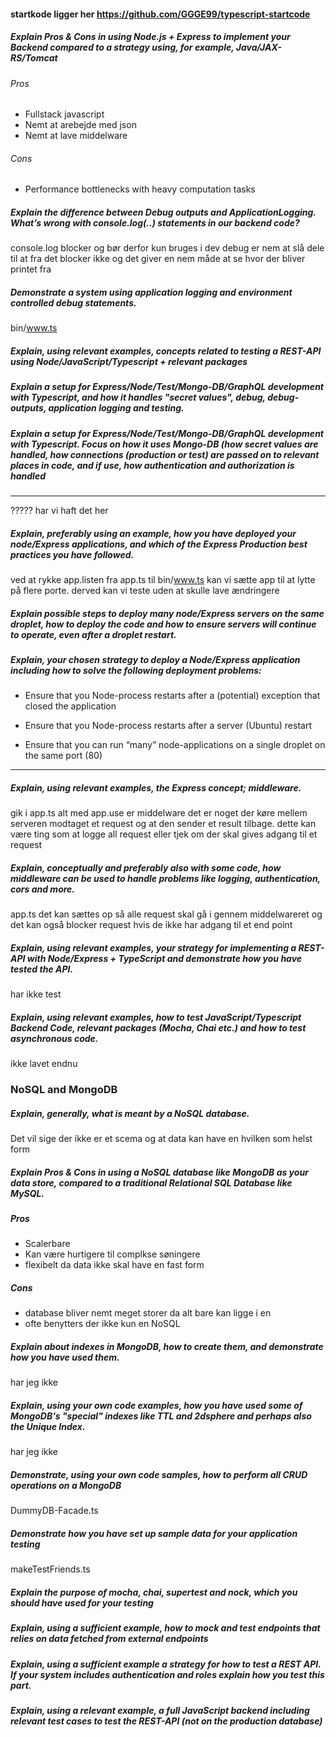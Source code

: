 #### startkode ligger her https://github.com/GGGE99/typescript-startcode

##### Explain Pros & Cons in using Node.js + Express to implement your Backend compared to a strategy using, for example, Java/JAX-RS/Tomcat
###### Pros
- Fullstack javascript
- Nemt at arebejde med json
- Nemt at lave middelware
###### Cons
- Performance bottlenecks with heavy computation tasks
##### Explain the difference between Debug outputs and ApplicationLogging. What’s wrong with console.log(..) statements in our backend code?
console.log blocker og bør derfor kun bruges i dev 
debug er nem at slå dele til at fra det blocker ikke og det giver en nem måde at se hvor der bliver printet fra

##### Demonstrate a system using application logging and environment controlled debug statements.
bin/www.ts

##### Explain, using relevant examples, concepts related to testing a REST-API using Node/JavaScript/Typescript + relevant packages

##### Explain a setup for Express/Node/Test/Mongo-DB/GraphQL development with Typescript, and how it handles "secret values", debug, debug-outputs, application logging and testing.

##### Explain a setup for Express/Node/Test/Mongo-DB/GraphQL development with Typescript. Focus on how it uses Mongo-DB (how secret values are handled, how connections (production or test) are passed on to relevant places in code, and if use, how authentication and authorization is handled

----------
????? har vi haft det her
##### Explain, preferably using an example, how you have deployed your node/Express applications, and which of the Express Production best practices you have followed.
ved at rykke app.listen fra app.ts til bin/www.ts kan vi sætte app til at lytte på flere porte. derved kan vi teste uden at skulle lave ændringere 
##### Explain possible steps to deploy many node/Express servers on the same droplet, how to deploy the code and how to ensure servers will continue to operate, even after a droplet restart.

##### Explain, your chosen strategy to deploy a Node/Express application including how to solve the following deployment problems:

-   Ensure that you Node-process restarts after a (potential) exception that closed the application
    
-   Ensure that you Node-process restarts after a server (Ubuntu) restart
    
-   Ensure that you can run “many” node-applications on a single droplet on the same port (80)
    

----------

##### Explain, using relevant examples, the Express concept; middleware.
gik i app.ts alt med app.use er middelware det er noget der køre mellem serveren modtaget et request og at den sender et result tilbage. dette kan være ting som at logge all request eller tjek om der skal gives adgang til et request
##### Explain, conceptually and preferably also with some code, how middleware can be used to handle problems like logging, authentication, cors and more.
app.ts
det kan sættes op så alle request skal gå i gennem middelwareret og det kan også blocker request hvis de ikke har adgang til et end point
##### Explain, using relevant examples, your strategy for implementing a REST-API with Node/Express + TypeScript and demonstrate how you have tested the API.
har ikke test
##### Explain, using relevant examples, how to test JavaScript/Typescript Backend Code, relevant packages (Mocha, Chai etc.) and how to test asynchronous code.
ikke lavet endnu
### NoSQL and MongoDB

##### Explain, generally, what is meant by a NoSQL database.
Det vil sige der ikke er et scema og at data kan have en hvilken som helst form
##### Explain Pros & Cons in using a NoSQL database like MongoDB as your data store, compared to a traditional Relational SQL Database like MySQL.
##### Pros
- Scalerbare
- Kan være hurtigere til complkse søningere 
- flexibelt da data ikke skal have en fast form
##### Cons
- database bliver nemt meget storer da alt bare kan ligge i en
- ofte benytters der ikke kun en NoSQL
##### Explain about indexes in MongoDB, how to create them, and demonstrate how you have used them.
 har jeg ikke 
##### Explain, using your own code examples, how you have used some of MongoDB's "special" indexes like TTL and 2dsphere and perhaps also the Unique Index.
har jeg ikke
##### Demonstrate, using your own code samples, how to perform all CRUD operations on a MongoDB
DummyDB-Facade.ts  

##### Demonstrate how you have set up sample data for your application testing
makeTestFriends.ts
##### Explain the purpose of mocha, chai, supertest and nock, which you should have used for your testing

##### Explain, using a sufficient example, how to mock and test endpoints that relies on data fetched from external endpoints

##### Explain, using a sufficient example a strategy for how to test a REST API. If your system includes authentication and roles explain how you test this part.

##### Explain, using a relevant example, a full JavaScript backend including relevant test cases to test the REST-API (not on the production database)


